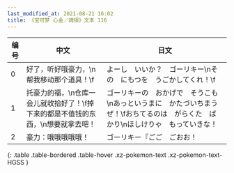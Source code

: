 ```yaml
---
last_modified_at: 2021-08-21 16:02
title: 《宝可梦 心金／魂银》文本 116
---
```

| 编号 | 中文 | 日文 |
| ---- | ---- | ---- |
| 0 | 好了，听好哦豪力，\n帮我移动那个道具！\f | よーし　いいか？　ゴーリキー\nその　にもつを　うごかしてくれ！\f |
| 1 | 托豪力的福，\n仓库一会儿就收拾好了！\f掉下来的都是不值钱的东西，\n想要就拿去吧！ | ゴーリキーの　おかげで　そうこも\nあっというまに　かたづいちまうぜ！\fおちてるのは　がらくた　ばかり\nほしけりゃ　もっていきな！ |
| 2 | 豪力：哦哦哦哦哦！ | ゴーリキー『ごご　ごおお！ |
{: .table .table-bordered .table-hover .xz-pokemon-text .xz-pokemon-text-HGSS }
